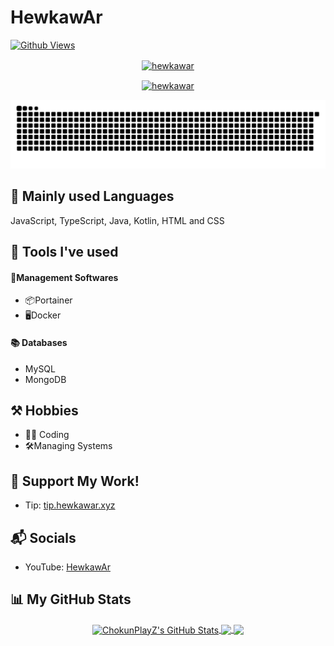 # HewkawAr

[![Github Views](https://komarev.com/ghpvc/?username=hewkawar)](https://github.com/hewkawar)

<p align="center">
  <a href="https://discord.com/users/758681611251744788" target="_blank" rel="noreferrer"><img align="center" src="https://lanyard.cnrad.dev/api/758681611251744788" alt="hewkawar" /> </a>
</p>

<p align="center">
    <a href="[https://discord.com/users/758681611251744788](https://github.com/hewkawar)" target="_blank" rel="noreferrer"><img align="center" src="https://streak-stats.demolab.com/?user=hewkawar&theme=dark" alt="hewkawar" /> </a>
</p>

<div align="center">
  <picture>
  <source media="(prefers-color-scheme: dark)" srcset="https://raw.githubusercontent.com/hewkawar/hewkawar/output/github-contribution-grid-snake-dark.svg" />
  <source media="(prefers-color-scheme: light)" srcset="https://raw.githubusercontent.com/hewkawar/hewkawar/output/github-contribution-grid-snake.svg" />
  <img alt="github-snake" src="https://raw.githubusercontent.com/hewkawar/hewkawar/output/github-contribution-grid-snake.svg" />
</picture>
</div>

## 📜 Mainly used Languages
JavaScript, TypeScript, Java, Kotlin, HTML and CSS

## 🧰 Tools I've used
#### 💼Management Softwares
- 📦Portainer
- 🖥Docker
#### 📚 Databases
- MySQL
- MongoDB

## ⚒ Hobbies
- 👨‍💻 Coding
- 🛠️Managing Systems

## 💖 Support My Work!
- Tip: [tip.hewkawar.xyz](https://tip.hewkawar.xyz/)

## 📬 Socials
- YouTube: [HewkawAr](https://www.youtube.com/channel/UCtLQ0mmlg4jtvmL-NMmzvYQ)

## 📊 My GitHub Stats

<div align="center">
  <a href="https://github.com/hewkawar">
    <img align="center" src="https://github-readme-stats.vercel.app/api?username=hewkawar&theme=github_dark" alt="ChokunPlayZ's GitHub Stats" height="230"/>
  </a>

  <a href="https://github.com/hewkawar">
    <img align="center" src="https://github-readme-stats.vercel.app/api/top-langs/?username=hewkawar&theme=github_dark" height="230"/>
  </a>

  <a href="https://github.com/hewkawar">
    <img align="center" src="https://github-readme-stats.vercel.app/api/wakatime?username=hewkawar&show_icons=true&layout=compact&theme=dark#gh-dark-mode-only" height="230"/>
  </a>
</div>
